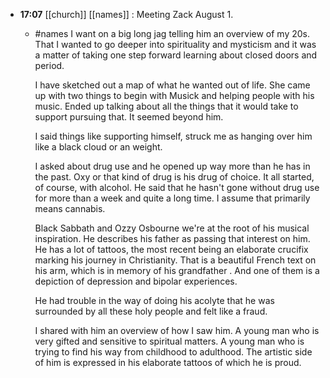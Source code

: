 - **17:07** [[church]] [[names]] : Meeting Zack August 1.
	- #names I want on a big long jag telling him an overview of my 20s. That I wanted to go deeper into spirituality and mysticism and it was a matter of taking one step forward learning about closed doors and period. 
	  
	  I have sketched out a map of what he wanted out of life. She came up with two things to begin with Musick and helping people with his music. Ended up talking about all the things that it would take to support pursuing that. It seemed beyond him.
	  
	  I said things like supporting himself, struck me as hanging over him like a black cloud or an weight.
	  
	  I asked about drug use and he opened up way more than he has in the past. Oxy or that kind of drug is his drug of choice. It all started, of course, with alcohol. He said that he hasn't gone without drug use for more than a week and quite a long time. I assume that primarily means cannabis.
	  
	  Black Sabbath and Ozzy Osbourne we're at the root of his musical inspiration. He describes his father as passing that interest on him. He has a lot of tattoos, the most recent being an elaborate crucifix marking his journey in Christianity. That is a beautiful French text on his arm, which is in memory of his grandfather . And one of them is a depiction of depression and bipolar experiences.
	  
	  He had trouble in the way of doing his acolyte that he was surrounded by all these holy people and felt like a fraud.
	  
	  I shared with him an overview of how I saw him. A young man who is very gifted and sensitive to spiritual matters. A young man who is trying to find his way from childhood to adulthood. The artistic side of him is expressed in his elaborate tattoos of which he is proud.